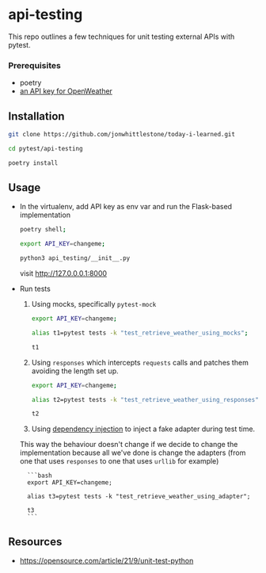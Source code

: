 # api-testing

This repo outlines a few techniques for unit testing external APIs with pytest.


### Prerequisites

* poetry
* [an API key for OpenWeather](https://openweathermap.org/api)

## Installation

```bash
git clone https://github.com/jonwhittlestone/today-i-learned.git

cd pytest/api-testing

poetry install
```

## Usage

- In the virtualenv, add API key as env var and run the Flask-based implementation
    ```bash
    poetry shell;

    export API_KEY=changeme;

    python3 api_testing/__init__.py
    ```
    visit http://127.0.0.0.1:8000

- Run tests
    1. Using mocks, specifically `pytest-mock`
        ```bash
        export API_KEY=changeme;
        
        alias t1=pytest tests -k "test_retrieve_weather_using_mocks";

        t1
        ```

    2. Using `responses` which intercepts `requests` calls and patches them avoiding the length set up.
        ```bash
        export API_KEY=changeme;
        
        alias t2=pytest tests -k "test_retrieve_weather_using_responses";

        t2
        ```

    3. Using [dependency injection](https://stackoverflow.com/a/140655) to inject a fake adapter during test time. 
    
    This way the behaviour doesn't change if we decide to change the implementation because all we've done is change the adapters (from one that uses `responses` to one that uses `urllib` for example)

        ```bash
        export API_KEY=changeme;
        
        alias t3=pytest tests -k "test_retrieve_weather_using_adapter";

        t3
        ```


## Resources

- https://opensource.com/article/21/9/unit-test-python